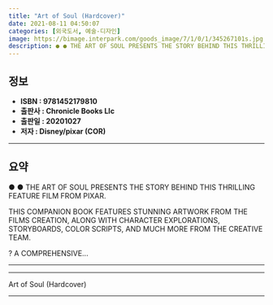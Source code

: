 ```yaml
---
title: "Art of Soul (Hardcover)"
date: 2021-08-11 04:50:07
categories: [외국도서, 예술-디자인]
image: https://bimage.interpark.com/goods_image/7/1/0/1/345267101s.jpg
description: ● ● THE ART OF SOUL PRESENTS THE STORY BEHIND THIS THRILLING FEATURE FILM FROM PIXAR. THIS COMPANION BOOK FEATURES STUNNING ARTWORK FROM THE FILMS CREATION,
---
```


## **정보**

- **ISBN : 9781452179810**
- **출판사 : Chronicle Books Llc**
- **출판일 : 20201027**
- **저자 : Disney/pixar (COR)**

------



## **요약**

●  ●  THE ART OF SOUL PRESENTS THE STORY BEHIND THIS THRILLING FEATURE FILM FROM PIXAR.

THIS COMPANION BOOK FEATURES STUNNING ARTWORK FROM THE FILMS CREATION, ALONG WITH CHARACTER EXPLORATIONS, STORYBOARDS, COLOR SCRIPTS, AND MUCH MORE FROM THE CREATIVE TEAM.

? A COMPREHENSIVE... 

------



------


Art of Soul (Hardcover) 

------



